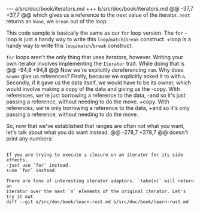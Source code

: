 --- a/src/doc/book/iterators.md
+++ b/src/doc/book/iterators.md
@@ -37,7 +37,7 @@ which gives us a reference to the next value of the iterator. `next` returns an
 `None`, we `break` out of the loop.
 
 This code sample is basically the same as our `for` loop version. The `for`
-loop is just a handy way to write this `loop`/`match`/`break` construct.
+loop is a handy way to write this `loop`/`match`/`break` construct.
 
 `for` loops aren't the only thing that uses iterators, however. Writing your
 own iterator involves implementing the `Iterator` trait. While doing that is
@@ -94,8 +94,8 @@ Now we're explicitly dereferencing `num`. Why does `&nums` give us
 references?  Firstly, because we explicitly asked it to with
 `&`. Secondly, if it gave us the data itself, we would have to be its
 owner, which would involve making a copy of the data and giving us the
-copy. With references, we're just borrowing a reference to the data,
-and so it's just passing a reference, without needing to do the move.
+copy. With references, we're only borrowing a reference to the data,
+and so it's only passing a reference, without needing to do the move.
 
 So, now that we've established that ranges are often not what you want, let's
 talk about what you do want instead.
@@ -278,7 +278,7 @@ doesn't print any numbers:
 ```
 
 If you are trying to execute a closure on an iterator for its side effects,
-just use `for` instead.
+use `for` instead.
 
 There are tons of interesting iterator adaptors. `take(n)` will return an
 iterator over the next `n` elements of the original iterator. Let's try it out
diff --git a/src/doc/book/learn-rust.md b/src/doc/book/learn-rust.md
